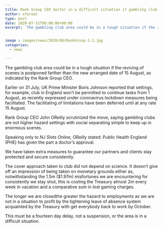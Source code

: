 ```yaml
---
title: Rank Group CEO Sector in a difficult situation if gambling club reviving postponed further
author: xforeal 
type: post
date: 2020-07-31T00:00:00+00:00
excerpt: 'The gambling club area could be in a tough situation if the reviving of scenes is postponed farther than the new arranged date of 15 August, as indicated by the Rank Group CEO '


image : images/news/2020/08/RankGroup-1-1.jpg
categories:
  - news

---
```

The gambling club area could be in a tough situation if the reviving of scenes is postponed farther than the new arranged date of 15 August, as indicated by the Rank Group CEO. 

Earlier on 31 July, UK Prime Minister Boris Johnson reported that settings, for example, club in England won&#8217;t be permitted to continue tasks from 1 August, as recently expressed under coronavirus lockdown measures being facilitated. The facilitating of limitations have been deferred until at any rate 15 August. 

Rank Group CEO John OReilly scrutinized the move, saying gambling clubs are not higher hazard settings with social separating simple to keep up in enormous scenes. 

Speaking only to _NJ Slots Online,_ OReilly stated: Public Health England (PHE) has given the part a doctor&#8217;s approval. 

We have taken extra measures to guarantee our partners and clients stay protected and secure consistently. 

The cover approach taken to club did not depend on science. It doesn&#8217;t give off an impression of being taken on monetary grounds either as, notwithstanding the 1.5m ($1.97m) misfortunes we are encountering for consistently we stay shut, this is costing the Treasury almost 2m every week in vacation and a comparative sum in lost gaming charges. 

The longer we are closedthe greater the hazard to employments as we are not in a situation to profit by the tightening leave of absence system acquainted by the Treasury with get everybody back to work by October. 

This must be a fourteen day delay, not a suspension, or the area is in a difficult situation.